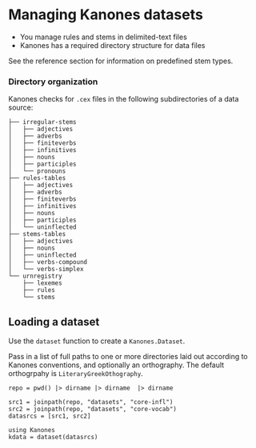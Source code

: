 # Managing Kanones datasets



- You manage rules and stems in delimited-text files
- Kanones has a required directory structure for data files

See the reference section for information on predefined stem types.

### Directory organization

Kanones checks for `.cex` files in the following subdirectories of a data source:

```
├── irregular-stems
│   ├── adjectives
│   ├── adverbs
│   ├── finiteverbs
│   ├── infinitives
│   ├── nouns
│   ├── participles
│   └── pronouns
├── rules-tables
│   ├── adjectives
│   ├── adverbs
│   ├── finiteverbs
│   ├── infinitives
│   ├── nouns
│   ├── participles
│   └── uninflected
├── stems-tables
│   ├── adjectives
│   ├── nouns
│   ├── uninflected
│   ├── verbs-compound
│   └── verbs-simplex
└── urnregistry
    ├── lexemes
    ├── rules
    └── stems
```    


## Loading a dataset

Use the `dataset` function to create a `Kanones.Dataset`.


Pass in a list of full paths to one or more directories laid out according to Kanones conventions, and optionally an orthography.  The default orthogrpahy is `LiteraryGreekOthography`.

```@setup kd
repo = pwd() |> dirname |> dirname  |> dirname

```

```@example kd
src1 = joinpath(repo, "datasets", "core-infl")
src2 = joinpath(repo, "datasets", "core-vocab")
datasrcs = [src1, src2]

using Kanones
kdata = dataset(datasrcs)
```


